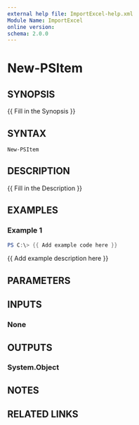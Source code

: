 ```yaml
---
external help file: ImportExcel-help.xml
Module Name: ImportExcel
online version:
schema: 2.0.0
---
```


# New-PSItem

## SYNOPSIS
{{ Fill in the Synopsis }}

## SYNTAX

```
New-PSItem
```

## DESCRIPTION
{{ Fill in the Description }}

## EXAMPLES

### Example 1
```powershell
PS C:\> {{ Add example code here }}
```

{{ Add example description here }}

## PARAMETERS

## INPUTS

### None

## OUTPUTS

### System.Object
## NOTES

## RELATED LINKS
